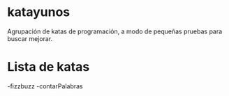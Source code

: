 # katayunos
 Agrupación de katas de programación, a modo de pequeñas pruebas para buscar mejorar.

# Lista de katas
 -fizzbuzz
-contarPalabras

